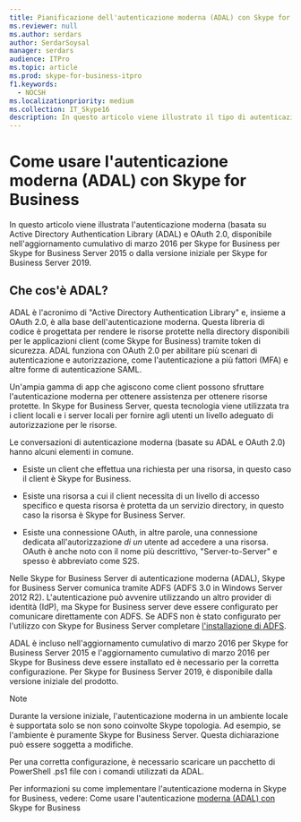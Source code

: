 ```yaml
---
title: Pianificazione dell'autenticazione moderna (ADAL) con Skype for Business
ms.reviewer: null
ms.author: serdars
author: SerdarSoysal
manager: serdars
audience: ITPro
ms.topic: article
ms.prod: skype-for-business-itpro
f1.keywords:
  - NOCSH
ms.localizationpriority: medium
ms.collection: IT_Skype16
description: In questo articolo viene illustrato il tipo di autenticazione moderna (basata su Active Directory Authentication Library (ADAL) e OAuth 2.0.
---
```


# <a name="how-to-use-modern-authentication-adal-with-skype-for-business"></a>Come usare l'autenticazione moderna (ADAL) con Skype for Business
 
In questo articolo viene illustrata l'autenticazione moderna (basata su Active Directory Authentication Library (ADAL) e OAuth 2.0, disponibile nell'aggiornamento cumulativo di marzo 2016 per Skype for Business per Skype for Business Server 2015 o dalla versione iniziale per Skype for Business Server 2019.
  
## <a name="what-is-adal"></a>Che cos'è ADAL?

ADAL è l'acronimo di "Active Directory Authentication Library" e, insieme a OAuth 2.0, è alla base dell'autenticazione moderna. Questa libreria di codice è progettata per rendere le risorse protette nella directory disponibili per le applicazioni client (come Skype for Business) tramite token di sicurezza. ADAL funziona con OAuth 2.0 per abilitare più scenari di autenticazione e autorizzazione, come l'autenticazione a più fattori (MFA) e altre forme di autenticazione SAML.
  
Un'ampia gamma di app che agiscono come client possono sfruttare l'autenticazione moderna per ottenere assistenza per ottenere risorse protette. In Skype for Business Server, questa tecnologia viene utilizzata tra i client locali e i server locali per fornire agli utenti un livello adeguato di autorizzazione per le risorse.
  
Le conversazioni di autenticazione moderna (basate su ADAL e OAuth 2.0) hanno alcuni elementi in comune.
  
- Esiste un client che effettua una richiesta per una risorsa, in questo caso il client è Skype for Business.
    
- Esiste una risorsa a cui il client necessita di un livello di accesso specifico e questa risorsa è protetta da un servizio directory, in questo caso la risorsa è Skype for Business Server.
    
- Esiste una connessione OAuth, in altre parole, una connessione dedicata all'autorizzazione  *di un*  utente ad accedere a una risorsa. OAuth è anche noto con il nome più descrittivo, "Server-to-Server" e spesso è abbreviato come S2S.
    
Nelle Skype for Business Server di autenticazione moderna (ADAL), Skype for Business Server comunica tramite ADFS (ADFS 3.0 in Windows Server 2012 R2). L'autenticazione può avvenire utilizzando un altro provider di identità (IdP), ma Skype for Business server deve essere configurato per comunicare direttamente con ADFS. Se ADFS non è stato configurato per l'utilizzo con Skype for Business Server completare [l'installazione di ADFS](/previous-versions/windows/it-pro/windows-server-2008-R2-and-2008/dd727938(v=ws.10)).
  
ADAL è incluso nell'aggiornamento cumulativo di marzo 2016 per Skype for Business Server 2015 e l'aggiornamento cumulativo di marzo 2016 per Skype for Business deve essere installato ed è necessario  per la corretta configurazione. Per Skype for Business Server 2019, è disponibile dalla versione iniziale del prodotto.
  
> [!NOTE]
> Durante la versione iniziale, l'autenticazione moderna in un ambiente locale è supportata solo se non sono coinvolte Skype topologia. Ad esempio, se l'ambiente è puramente Skype for Business Server. Questa dichiarazione può essere soggetta a modifiche. 
  
Per una corretta configurazione, è necessario scaricare un pacchetto di PowerShell .ps1 file con i comandi utilizzati da ADAL.

Per informazioni su come implementare l'autenticazione moderna in Skype for Business, vedere: Come usare l'autenticazione [moderna (ADAL) con](/microsoft-365/enterprise/hybrid-modern-auth-overview) Skype for Business